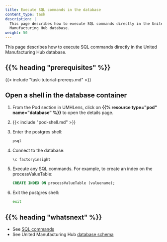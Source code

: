 ```yaml
---
title: Execute SQL commands in the database
content_type: task
description: |
  This page describes how to execute SQL commands directly in the United
  Manufacturing Hub database.
weight: 50
---
```


<!-- overview -->
This page describes how to execute SQL commands directly in the United
Manufacturing Hub database.

## {{% heading "prerequisites" %}}

{{< include "task-tutorial-prereqs.md" >}}

<!-- steps -->

## Open a shell in the database container

1. From the Pod section in UMHLens, click on **{{% resource type="pod" name="database" %}}**
   to open the details page.
2. {{< include "pod-shell.md" >}}
3. Enter the postgres shell:

   ```bash
   psql
   ```

4. Connect to the database:

   ```bash
   \c factoryinsight
   ```

5. Execute any SQL commands. For example, to create an index on the processValueTable:

   ```sql
   CREATE INDEX ON processValueTable (valuename);
   ```

6. Exit the postgres shell:

   ```bash
   exit
   ```

<!-- discussion -->

<!-- Optional section; add links to information related to this topic. -->
## {{% heading "whatsnext" %}}

- See [SQL commands](https://www.postgresql.org/docs/current/sql-commands.html)
- See United Manufacturing Hub [database schema](/docs/datamodel/TODO)

